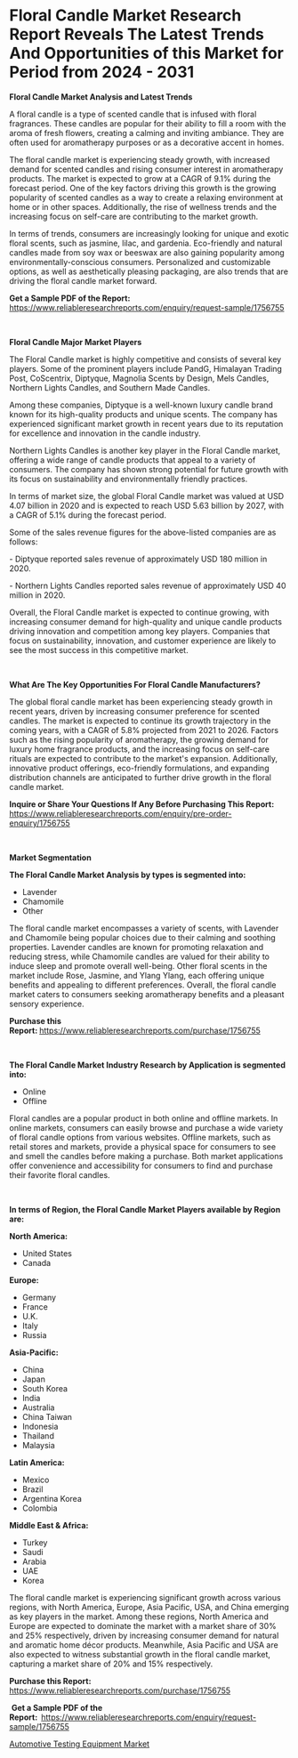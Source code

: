 <p><h1>Floral Candle Market Research Report Reveals The Latest Trends And Opportunities of this Market for Period from 2024 - 2031</h1></p><p><strong>Floral Candle Market Analysis and Latest Trends</strong></p>
<p><p>A floral candle is a type of scented candle that is infused with floral fragrances. These candles are popular for their ability to fill a room with the aroma of fresh flowers, creating a calming and inviting ambiance. They are often used for aromatherapy purposes or as a decorative accent in homes.</p><p>The floral candle market is experiencing steady growth, with increased demand for scented candles and rising consumer interest in aromatherapy products. The market is expected to grow at a CAGR of 9.1% during the forecast period. One of the key factors driving this growth is the growing popularity of scented candles as a way to create a relaxing environment at home or in other spaces. Additionally, the rise of wellness trends and the increasing focus on self-care are contributing to the market growth.</p><p>In terms of trends, consumers are increasingly looking for unique and exotic floral scents, such as jasmine, lilac, and gardenia. Eco-friendly and natural candles made from soy wax or beeswax are also gaining popularity among environmentally-conscious consumers. Personalized and customizable options, as well as aesthetically pleasing packaging, are also trends that are driving the floral candle market forward.</p></p>
<p><strong>Get a Sample PDF of the Report:&nbsp;</strong> <a href="https://www.reliableresearchreports.com/enquiry/request-sample/1756755">https://www.reliableresearchreports.com/enquiry/request-sample/1756755</a></p>
<p>&nbsp;</p>
<p><strong>Floral Candle Major Market Players</strong></p>
<p><p>The Floral Candle market is highly competitive and consists of several key players. Some of the prominent players include PandG, Himalayan Trading Post, CoScentrix, Diptyque, Magnolia Scents by Design, Mels Candles, Northern Lights Candles, and Southern Made Candles.</p><p>Among these companies, Diptyque is a well-known luxury candle brand known for its high-quality products and unique scents. The company has experienced significant market growth in recent years due to its reputation for excellence and innovation in the candle industry.</p><p>Northern Lights Candles is another key player in the Floral Candle market, offering a wide range of candle products that appeal to a variety of consumers. The company has shown strong potential for future growth with its focus on sustainability and environmentally friendly practices.</p><p>In terms of market size, the global Floral Candle market was valued at USD 4.07 billion in 2020 and is expected to reach USD 5.63 billion by 2027, with a CAGR of 5.1% during the forecast period.</p><p>Some of the sales revenue figures for the above-listed companies are as follows:</p><p>- Diptyque reported sales revenue of approximately USD 180 million in 2020.</p><p>- Northern Lights Candles reported sales revenue of approximately USD 40 million in 2020.</p><p>Overall, the Floral Candle market is expected to continue growing, with increasing consumer demand for high-quality and unique candle products driving innovation and competition among key players. Companies that focus on sustainability, innovation, and customer experience are likely to see the most success in this competitive market.</p></p>
<p>&nbsp;</p>
<p><strong>What Are The Key Opportunities For Floral Candle Manufacturers?</strong></p>
<p><p>The global floral candle market has been experiencing steady growth in recent years, driven by increasing consumer preference for scented candles. The market is expected to continue its growth trajectory in the coming years, with a CAGR of 5.8% projected from 2021 to 2026. Factors such as the rising popularity of aromatherapy, the growing demand for luxury home fragrance products, and the increasing focus on self-care rituals are expected to contribute to the market's expansion. Additionally, innovative product offerings, eco-friendly formulations, and expanding distribution channels are anticipated to further drive growth in the floral candle market.</p></p>
<p><strong>Inquire or Share Your Questions If Any Before Purchasing This Report:</strong> <a href="https://www.reliableresearchreports.com/enquiry/pre-order-enquiry/1756755">https://www.reliableresearchreports.com/enquiry/pre-order-enquiry/1756755</a></p>
<p>&nbsp;</p>
<p><strong>Market Segmentation</strong></p>
<p><strong>The Floral Candle Market Analysis by types is segmented into:</strong></p>
<p><ul><li>Lavender</li><li>Chamomile</li><li>Other</li></ul></p>
<p><p>The floral candle market encompasses a variety of scents, with Lavender and Chamomile being popular choices due to their calming and soothing properties. Lavender candles are known for promoting relaxation and reducing stress, while Chamomile candles are valued for their ability to induce sleep and promote overall well-being. Other floral scents in the market include Rose, Jasmine, and Ylang Ylang, each offering unique benefits and appealing to different preferences. Overall, the floral candle market caters to consumers seeking aromatherapy benefits and a pleasant sensory experience.</p></p>
<p><strong>Purchase this Report:&nbsp;</strong><a href="https://www.reliableresearchreports.com/purchase/1756755">https://www.reliableresearchreports.com/purchase/1756755</a></p>
<p>&nbsp;</p>
<p><strong>The Floral Candle Market Industry Research by Application is segmented into:</strong></p>
<p><ul><li>Online</li><li>Offline</li></ul></p>
<p><p>Floral candles are a popular product in both online and offline markets. In online markets, consumers can easily browse and purchase a wide variety of floral candle options from various websites. Offline markets, such as retail stores and markets, provide a physical space for consumers to see and smell the candles before making a purchase. Both market applications offer convenience and accessibility for consumers to find and purchase their favorite floral candles.</p></p>
<p>&nbsp;</p>
<p><strong>In terms of Region, the Floral Candle Market Players available by Region are:</strong></p>
<p>
    <p> <strong> North America: </strong>
        <ul>
            <li>United States</li>
            <li>Canada</li>
        </ul>
        </p> 
    <p> <strong> Europe: </strong>
        <ul>
            <li>Germany</li>
            <li>France</li>
            <li>U.K.</li>
            <li>Italy</li>
            <li>Russia</li>
        </ul>
        </p> 
    <p> <strong> Asia-Pacific: </strong>
        <ul>
            <li>China</li>
            <li>Japan</li>
            <li>South Korea</li>
            <li>India</li>
            <li>Australia</li>
            <li>China Taiwan</li>
            <li>Indonesia</li>
            <li>Thailand</li>
            <li>Malaysia</li>
        </ul>
        </p> 
    <p> <strong> Latin America: </strong>
        <ul>
            <li>Mexico</li>
            <li>Brazil</li>
            <li>Argentina Korea</li>
            <li>Colombia</li>
        </ul>
        </p> 
    <p> <strong> Middle East & Africa: </strong>
        <ul>
            <li>Turkey</li>
            <li>Saudi</li>
            <li>Arabia</li>
            <li>UAE</li>
            <li>Korea</li>
        </ul>
    </p>
    </p>
<p><p>The floral candle market is experiencing significant growth across various regions, with North America, Europe, Asia Pacific, USA, and China emerging as key players in the market. Among these regions, North America and Europe are expected to dominate the market with a market share of 30% and 25% respectively, driven by increasing consumer demand for natural and aromatic home décor products. Meanwhile, Asia Pacific and USA are also expected to witness substantial growth in the floral candle market, capturing a market share of 20% and 15% respectively.</p></p>
<p><strong>Purchase this Report: </strong><a href="https://www.reliableresearchreports.com/purchase/1756755">https://www.reliableresearchreports.com/purchase/1756755</a></p>
<p>&nbsp;<strong>Get a Sample PDF of the Report:&nbsp;&nbsp;</strong><a href="https://www.reliableresearchreports.com/enquiry/request-sample/1756755">https://www.reliableresearchreports.com/enquiry/request-sample/1756755</a></p>
<p><strong></strong></p>
<p><p><a href="https://meowing-canidae-761.notion.site/Automotive-Testing-Equipment-Market-Centers-on-Aspects-such-as-Market-Growth-Market-Share-Market-O-9b5b1190874846d7ace0bbf12be96213">Automotive Testing Equipment Market</a></p></p>